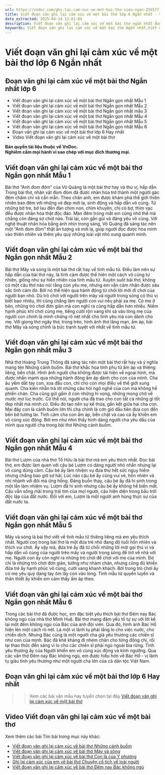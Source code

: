 ```yaml
---
url: https://vndoc.com/ghi-lai-cam-xuc-ve-mot-bai-tho-sieu-ngan-256577
title: Viết đoạn văn ghi lại cảm xúc về một bài thơ lớp 6 Ngắn nhất - VnDoc.com
date_extracted: 2025-04-14 12:01:04
description: Viết đoạn văn ghi lại cảm xúc về một bài thơ ngắn nhất được biên soạn nhằm giúp các em HS đạt kết quả tốt trong quá trình làm bài tập và học tập môn Ngữ văn lớp 6.
keywords: Viết đoạn văn ghi lại cảm xúc về một bài thơ Ngắn nhất,Viết đoạn văn ghi lại cảm xúc về một bài thơ Ngắn gọn nhất,Viết đoạn văn ghi lại cảm xúc về một bài thơ Ngắn gọn,viết đoạn văn ghi lại cảm xúc về một bài thơ,viết đoạn văn ngắn ghi lại cảm xúc về một bài thơ,viết đoạn văn ghi lại cảm xúc về một bài thơ lớp 6,ghi lại cảm xúc về một bài thơ,ghi lại cảm xúc về một bài thơ lớp 6,hãy viết đoạn văn ghi lại cảm xúc về một bài thơ
---
```


# Viết đoạn văn ghi lại cảm xúc về một bài thơ lớp 6 Ngắn nhất
## **Đoạn văn ghi lại cảm xúc về một bài thơ Ngắn nhất lớp 6**
  * Viết đoạn văn ghi lại cảm xúc về một bài thơ Ngắn gọn nhất Mẫu 1
  * Viết đoạn văn ghi lại cảm xúc về một bài thơ Ngắn gọn nhất Mẫu 2
  * Viết đoạn văn ghi lại cảm xúc về một bài thơ Ngắn gọn nhất mẫu 3
  * Viết đoạn văn ghi lại cảm xúc về một bài thơ Ngắn gọn nhất Mẫu 4
  * Viết đoạn văn ghi lại cảm xúc về một bài thơ Ngắn gọn nhất Mẫu 5
  * Viết đoạn văn ghi lại cảm xúc về một bài thơ Ngắn gọn nhất Mẫu 6
  * Đoạn văn ghi lại cảm xúc về một bài thơ lớp 6 Hay nhất
  * Video Viết đoạn văn ghi lại cảm xúc về một bài thơ

**Bản quyền tài liệu thuộc về VnDoc.  
Nghiêm cấm mọi hành vi sao chép với mục đích thương mại.**
## **Viết đoạn văn ghi lại cảm xúc về một bài thơ Ngắn gọn nhất Mẫu 1**
Bài thơ “Anh đom đóm” của Võ Quảng là một bài thơ hay và thú vị, hấp dẫn. Trong bài thơ, nhân vật đom đóm đã được nhân hóa trở thành một người gác đêm chăm chỉ và cần mẫn. Theo chân anh, em được khám phá thế giới thiên nhiên ban đêm với những vẻ đẹp mới lạ, sinh động và hấp dẫn vô cùng. Từ những bờ tre, bờ lau đến đàn chim non, chim khuyên, chị cò bợ, thím vạc đều được nhân hóa thật độc đáo. Màn đêm trong mắt em cũng nhờ thế mà chẳng còn đáng sợ chút nào. Trái lại, còn gần gũi và đáng yêu vô cùng. Với nghệ thuật nhân hóa bằng ánh nhìn trong sáng, Võ Quảng đã sáng tác nên một “Anh đom đóm” thật ấn tượng và mới lạ, giúp người đọc được hòa mình vào thiên nhiên và thêm yêu quý những loài vật nhỏ xung quanh mình.
## **Viết đoạn văn ghi lại cảm xúc về một bài thơ Ngắn gọn nhất Mẫu 2**
Bài thơ Mây và sóng là một bài thơ rất hay về tình mẫu tử. Điều làm nên sự hấp dẫn của bài thơ này, là tình cảm được thể hiện một cách vô cùng tự nhiên, giống như sự hiển nhiên của tình mẫu tử. Xuyên suốt bài thơ, không có một câu thơ nào nói rằng con yêu mẹ, nhưng em vẫn cảm nhận được sâu sắc tình cảm đó. Bởi nó thể hiện qua hành động từ chối lời mời đi chơi của người bạn nhỏ. Dù trò chơi với người trên mây và người trong sóng có thú vị biết bao nhiêu, thì cũng chẳng làm người con vui nếu phải xa mẹ. Có mẹ ở bên, những trò chơi đơn giản mà con nghĩ ra cũng hấp dẫn hơn nhiều. Niềm hạnh phúc khi chơi cùng mẹ, tiếng cười rộn vang khi sà vào lòng mẹ của người con chính là minh chứng rõ nét nhất cho tình yêu mà con dành cho mẹ. Với giọng thơ ngây thơ, trong trẻo, hình ảnh thơ lãng mạn, ấm áp, bài thơ Mây và sóng chính là bức tranh tuyệt vời nhất về tình mẫu tử.
## **Viết đoạn văn ghi lại cảm xúc về một bài thơ Ngắn gọn nhất mẫu 3**
Nhà thơ Hoàng Trung Thông đã sáng tác nên một bài thơ rất hay và ý nghĩa mang tên Những cánh buồm. Bài thơ khắc họa tình phụ tử ấm áp và thiêng liêng, bền chặt. Hình ảnh người cha không được tái hiện về ngoại hình, mà được nhấn mạnh qua những hành động ấm áp dành cho con của mình. Cha âu yếm dắt tay con, xoa đầu con, chỉ cho con mọi điều về thế giới xung quanh. Cha kiên nhẫn trả lời những câu hỏi ngô nghê của con mà không hề phiền chán. Cha cũng gửi gắm ở con những hi vọng, những mong chờ về mước mơ lúc trước. Có thể nói, người cha đã trao cho con tất cả những gì tốt đẹp nhất mà mình có. Điều đó tạo nên sự kế thừa, gắn kết giữa hai cha con. Mai đây con là cánh buồm lớn thì cha chính là cơn gió đầu tiên đưa con đến bến bờ tương lai. Tình cảm cha con ấm áp, bền chặt và cao cả ấy khiến em vô cùng xúc động. Bởi em như nhìn thấy hình dáng người cha yêu dấu của mình qua người cha trong bài thơ Những cánh buồm.
## **Viết đoạn văn ghi lại cảm xúc về một bài thơ Ngắn gọn nhất Mẫu 4**
Bài thơ Lượm của nhà thơ Tố Hữu là bài thơ mà em yêu thích nhất. Đọc bài thơ, em được làm quen với cậu bé Lượm có dáng người nhỏ nhắn nhưng lại vô cùng dũng cảm. Cậu bé ấy làm nhiệm vụ đưa thư hết sức nguy hiểm nhưng chẳng bao giờ sợ hãi. Lúc nào cậu bé ấy cũng vui vẻ, hồn nhiên và nhí nhảnh với đôi má ửng hồng. Đáng buồn thay, cậu bé ấy đã hi sinh trong một lần làm nhiệm vụ. Lượm đã hi sinh nhưng cậu bé ấy không hề biến mất. Cậu vẫn sống mãi trong trái tim của mọi người, cậu hiện diện trong bầu trời độc lập của đất nước. Đối với em, Lượm là một người anh hùng thực sự của đất nước ta.
## **Viết đoạn văn ghi lại cảm xúc về một bài thơ Ngắn gọn nhất Mẫu 5**
Mây và sóng là bài thơ viết về tình mẫu tử thiêng liêng mà em yêu thích nhất. Người con trong bài thơ là một đứa trẻ nhỏ đang độ tuổi hồn nhiên và thích vui chơi. Ấy vậy mà, đứa trẻ ấy đã từ chối những lời mời gọi thú vị và hấp dẫn vô cùng của người trên mây và người trong sóng để trở về nhà với mẹ. Người con ấy còn nghĩ ra những trò chơi để chơi với mẹ của mình. Đó chỉ là những trò chơi đơn giản, tưởng như nhàm chán, nhưng cũng đủ khiến đứa trẻ ấy hạnh phúc vô cùng, cười vang khanh khách. Bởi trong trò chơi ấy có mẹ yêu quý dang tay ôm lấy con vào lòng. Tình mẫu tử quyến luyến và thân thiết ấy khiến em cảm thấy ấm áp theo.
## **Viết đoạn văn ghi lại cảm xúc về một bài thơ Ngắn gọn nhất Mẫu 6**
Trong các bài thơ đã được học, em đặc biệt yêu thích bài thơ Đêm nay Bác không ngủ của nhà thơ Minh Huệ. Bài thơ mang đậm yếu tố tự sự với lời kể lại một đêm không ngủ của Bác của anh đội viên. Qua đó, hình ảnh Bác Hồ hiện lên một cách rõ nét. Là một vị lãnh tụ phải lắng lo cho việc nước, cho chiến dịch. Nhưng Bác cũng là một người cha già yêu thương các chiến sĩ như con của mình. Bác đã khẽ khàng đi nhém chăn cho từng đồng chí, rồi lại thao thức đến sáng vì lo cho các chiến sĩ phải ngủ ngoài bìa rừng. Tình yêu thương ấy của Người khiến em vô cùng xúc động và kính ngưỡng. Qua các vần thơ Đêm nay Bác không ngủ, em được hiểu hơn về Bác Hồ - vị lãnh tụ giàu tình yêu thương như một người cha lớn của cả dân tộc Việt Nam.
## **Đoạn văn ghi lại cảm xúc về một bài thơ lớp 6 Hay nhất**
>> Xem các bài văn mẫu hay tuyển chọn tại đây [Viết đoạn văn ghi lại cảm xúc về một bài thơ](<https://vndoc.com/viet-doan-van-ghi-lai-cam-xuc-ve-mot-bai-tho-256574>)
## Video Viết đoạn văn ghi lại cảm xúc về một bài thơ
Xem thêm các bài Tìm bài trong mục này khác:
  * [Viết đoạn văn ghi lại cảm xúc về bài thơ Những cánh buồm](</viet-doan-van-ghi-lai-cam-xuc-ve-bai-tho-nhung-canh-buom-256676>)
  * [Viết đoạn văn ghi lại cảm xúc về bài thơ Mây và sóng](</viet-doan-van-ghi-lai-cam-xuc-ve-bai-tho-may-va-song-256679>)
  * [Viết đoạn văn ghi lại cảm xúc về bài thơ Con là của Y phương](</viet-doan-van-ghi-lai-cam-xuc-ve-bai-tho-con-la-cua-y-phuong-256682>)
  * [Ghi lại cảm xúc của em về bài thơ Chuyện cổ tích về loài người](</viet-doan-van-ghi-lai-cam-xuc-cua-em-ve-bai-tho-chuyen-co-tich-ve-loai-nguoi-265044>)
  * [Viết đoạn văn ghi lại cảm xúc về bài thơ Đêm nay Bác không ngủ](</van-mau-lop-6-cam-nhan-ve-bai-tho-dem-nay-bac-khong-ngu-cua-minh-hue-122621>)

